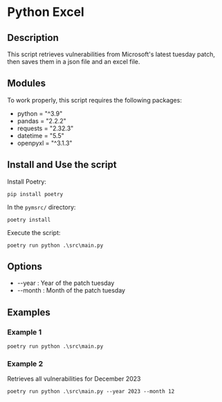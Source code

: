 # Python Excel

## Description
This script retrieves vulnerabilities from Microsoft's latest tuesday patch, then saves them in a json file and an excel file.

## Modules
To work properly, this script requires the following packages:
- python = "^3.9"
- pandas = "2.2.2"
- requests = "2.32.3"
- datetime = "5.5"
- openpyxl = "^3.1.3"

## Install and Use the script
Install Poetry:
```
pip install poetry
```

In the `pymsrc/` directory:
```
poetry install
```

Execute the script:
```
poetry run python .\src\main.py
```

## Options
- --year : Year of the patch tuesday
- --month : Month of the patch tuesday

## Examples

### Example 1
```
poetry run python .\src\main.py
```

### Example 2
Retrieves all vulnerabilities for December 2023
```
poetry run python .\src\main.py --year 2023 --month 12
```